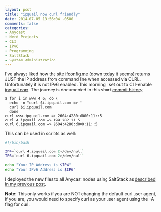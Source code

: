 ```yaml
---
layout: post
title: "ipquail now curl friendly"
date: 2014-07-05 13:56:04 -0500
comments: false
categories: 
- Anycast
- Nerd Projects
- CLI
- IPv6
- Programming
- SaltStack
- System Administration
---
```

I've always liked how the site [ifconfig.me](http://ifconfig.me) (down today it seems) returns JUST the IP address from command line when accessed via CURL. Unfortunately it is not IPv6 enabled. This morning I set out to CLI-enable [ipquail.com](http://ipquail.com). The journey is documented in this short [commit history](https://github.com/henchman21/ipquail/compare/9a6d878dcf7a441911d16923c518afe033a421f7...c963a9efe970444109e44e71ffdbf479ed7a63cb).

<!--more-->

```text UsingIPquail.com.txt
$ for i in www 4 6; do \
  echo -n "curl $i.ipquail.com => "
  curl $i.ipquail.com
  done
curl www.ipquail.com => 2604:4280:d000:11::5
curl 4.ipquail.com => 199.202.21.5
curl 6.ipquail.com => 2604:4280:d000:11::5
```

This can be used in scripts as well:

```bash ScriptingIPquail.bash
#!/bin/bash

IP4=`curl 4.ipquail.com 2>/dev/null`
IP6=`curl 6.ipquail.com 2>/dev/null`

echo "Your IP Address is $IP4"
echo "Your IPv6 Address is $IP6"
```

I deployed the new files to all Anycast nodes using SaltStack as [described in my previous post](/blog/2014/07/01/anycast-administration-with-saltstack/).

**Note:** This only works if you are NOT changing the default curl user agent, if you are, you would need to specify curl as your user agent using the -A flag for curl.
